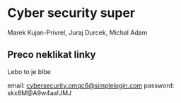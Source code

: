 # Cyber security super
Marek Kujan-Privrel, Juraj Durcek, Michal Adam

## Preco neklikat linky
Lebo to je blbe


email: cybersecurity.omqc6@simplelogin.com
password: skx8M@A9w4aa!JMJ